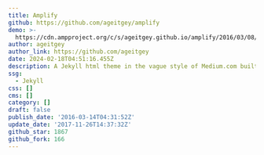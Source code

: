 ```yaml
---
title: Amplify
github: https://github.com/ageitgey/amplify
demo: >-
  https://cdn.ampproject.org/c/s/ageitgey.github.io/amplify/2016/03/08/example-post.html
author: ageitgey
author_link: https://github.com/ageitgey
date: 2024-02-18T04:51:16.455Z
description: A Jekyll html theme in the vague style of Medium.com built using Google AMP
ssg:
  - Jekyll
css: []
cms: []
category: []
draft: false
publish_date: '2016-03-14T04:31:52Z'
update_date: '2017-11-26T14:37:32Z'
github_star: 1867
github_fork: 166
---
```


